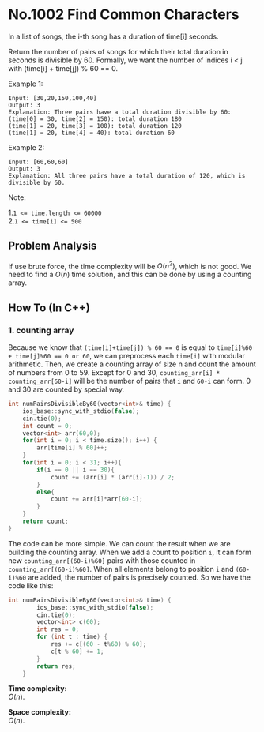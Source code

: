 No.1002 Find Common Characters
=========
In a list of songs, the i-th song has a duration of time[i] seconds. 

Return the number of pairs of songs for which their total duration in seconds is divisible by 60.  Formally, we want the number of indices i < j with (time[i] + time[j]) % 60 == 0.

 

Example 1:
```
Input: [30,20,150,100,40]
Output: 3
Explanation: Three pairs have a total duration divisible by 60:
(time[0] = 30, time[2] = 150): total duration 180
(time[1] = 20, time[3] = 100): total duration 120
(time[1] = 20, time[4] = 40): total duration 60
```
Example 2:
```
Input: [60,60,60]
Output: 3
Explanation: All three pairs have a total duration of 120, which is divisible by 60.
 ```

Note:

1.`1 <= time.length <= 60000`  
2.`1 <= time[i] <= 500`

## Problem Analysis  

If use brute force, the time complexity will be $O(n^2)$, which is not good. We need to find a $O(n)$ time solution, and this can be done by using a counting array.  
  

## How To (In C++)
### 1. counting array
Because we know that `(time[i]+time[j]) % 60 == 0` is equal to `time[i]%60 + time[j]%60 == 0 or 60`, we can preprocess each `time[i]` with modular arithmetic. Then, we create a counting array of size n and count the amount of numbers from 0 to 59. Except for 0 and 30, `counting_arr[i] * counting_arr[60-i]` will be the number of pairs that `i` and `60-i` can form. 0 and 30 are counted by special way.  
```C++
int numPairsDivisibleBy60(vector<int>& time) {
    ios_base::sync_with_stdio(false);
    cin.tie(0);
    int count = 0;
    vector<int> arr(60,0);
    for(int i = 0; i < time.size(); i++) {
        arr[time[i] % 60]++;
    }
    for(int i = 0; i < 31; i++){
        if(i == 0 || i == 30){
            count += (arr[i] * (arr[i]-1)) / 2;
        }
        else{
            count += arr[i]*arr[60-i];
        }
    }
    return count;
}
```

The code can be more simple. We can count the result when we are building the counting array. When we add a count to position `i`, it can form new `counting_arr[(60-i)%60]` pairs with those counted in `counting_arr[(60-i)%60]`. When all elements belong to position `i` and `(60-i)%60` are added, the number of pairs is precisely counted. So we have the code like this:  
```C++
int numPairsDivisibleBy60(vector<int>& time) {
        ios_base::sync_with_stdio(false);
        cin.tie(0);
        vector<int> c(60);
        int res = 0;
        for (int t : time) {
            res += c[(60 - t%60) % 60];
            c[t % 60] += 1;
        }
        return res;
    }
```

**Time complexity:**  
$O(n)$.  
  
**Space complexity:**  
$O(n)$.  
